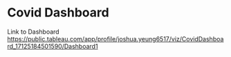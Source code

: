 # Covid Dashboard

Link to Dashboard
https://public.tableau.com/app/profile/joshua.yeung6517/viz/CovidDashboard_17125184501590/Dashboard1
